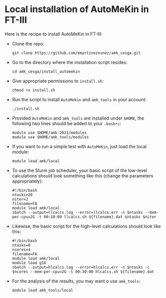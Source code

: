 # Local installation of AutoMeKin in FT-III

Here is the recipe to install AutoMeKin in FT-III:


- Clone the repo:
   ```
   git clone https://github.com/emartineznunez/amk_cesga.git
   ```
- Go to the directory where the installation script resides:
  ```
  cd amk_cesga/install_automekin
  ```
- Give appropriate permissions to `install.sh`:
  ```
  chmod +x install.sh
  ```
- Run the script to install `AutoMekin` and `amk_tools` in your account:
  ```
  ./install.sh
  ```
- Provided `AutoMeKin` and `amk_tools` are installed under `$HOME`, the following two lines should be added to your `.bashrc`:
  ```
  module use $HOME/amk-2021/modules
  module use $HOME/amk_tools/modules
  ```
- If you want to run a simple test with `AutoMeKin`, just load the local module:
  ```
  module load amk/local
  ```
- To use the Slurm job scheduler, your basic script of the low-level calculations should look something like this (change the parameters appropriately):
  ```
  #!/bin/bash
  ntasks=20
  niter=2
  filename=FA
  module load amk/local
  sbatch --output=llcalcs.log --error=llcalcs.err -n $ntasks --mem-per-cpu=2G -t 00:10:00 llcalcs.sh ${filename}.dat $ntasks $niter
  ```
- Likewise, the basic script for the high-level calculations should look like this:
  ```
  #!/bin/bash
  ntasks=8
  ncores=4
  filename=FA
  module load amk/local
  module load g16
  sbatch --output=hlcalcs.log --error=hlcalcs.err -n $ntasks -c $ncores --mem-per-cpu=2G -t 00:30:00 hlcalcs.sh ${filename}.dat
  ```
- For the analysis of the results, you may want o use `amk_tools`:
  ```
  module load amk_tools/local
  ```
